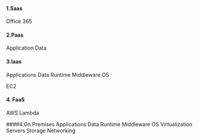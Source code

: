
#### 1.Saas
Office 365
#### 2.Paas
  Application
  Data
#### 3.Iaas
Applications
  Data
  Runtime
  Middleware
  OS

  EC2
#### 4. FaaS
  AWS Lambda

####4.On Premises
  Applications
  Data
  Runtime
  Middleware
  OS
  Virtualization
  Servers
  Storage
  Networking

